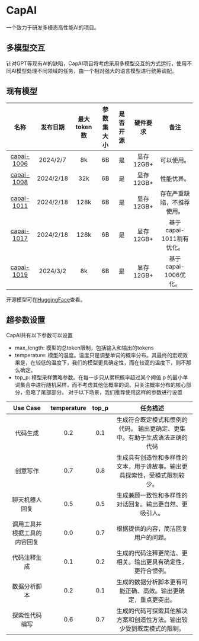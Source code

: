 # CapAI

一个致力于研发多模态高性能AI的项目。

## 多模型交互

针对GPT等现有AI的缺陷，CapAI项目将考虑采用多模型交互的方式运行，使用不同AI模型处理不同领域的任务，由一个相对强大的语言模型进行统筹调配。

## 现有模型

|名称|发布日期|最大token数|参数集大小|是否开源|硬件要求|备注|
|:--------:|:--------:|:--------:|:--------:|:--------:|:--------:|:--------:|
|[capai-1006](https://huggingface.co/fwerkor/capai-1006)|2024/2/7|8k|6B|是|显存12GB+|可以使用。|
|[capai-1008](https://huggingface.co/fwerkor/capai-1008)|2024/2/18|32k|6B|是|显存12GB+|性能优异。|
|[capai-1011](https://huggingface.co/fwerkor/capai-1011)|2024/2/18|128k|6B|是|显存12GB+|存在严重缺陷，不推荐使用。|
|[capai-1017](https://huggingface.co/fwerkor/capai-1017)|2024/2/18|128k|6B|是|显存12GB+|基于capai-1011稍有优化。|
|[capai-1019](https://huggingface.co/fwerkor/capai-1019)|2024/3/2|8k|6B|是|显存12GB+|基于capai-1006优化。|

开源模型可在[HuggingFace](https://huggingface.co/fwerkor)查看。

## 超参数设置

CapAI共有以下参数可以设置
- max_length: 模型的总token限制，包括输入和输出的tokens
- temperature: 模型的温度。温度只是调整单词的概率分布。其最终的宏观效果是，在较低的温度下，我们的模型更具确定性，而在较高的温度下，则不那么确定。
- top_p: 模型采样策略参数。在每一步只从累积概率超过某个阈值 p 的最小单词集合中进行随机采样，而不考虑其他低概率的词。只关注概率分布的核心部分，忽略了尾部部分。
对于以下场景，我们推荐使用这样的参数进行设置

|Use Case|temperature|top_p|任务描述|
|:--------:|:--------:|:--------:|:--------:|
|代码生成|0.2|0.1|生成符合既定模式和惯例的代码。 输出更确定、更集中。有助于生成语法正确的代码|
|创意写作|0.7|0.8|生成具有创造性和多样性的文本，用于讲故事。输出更具探索性，受模式限制较少。|
|聊天机器人回复|0.5|0.5|生成兼顾一致性和多样性的对话回复。输出更自然、更吸引人。|
|调用工具并根据工具的内容回复|0.0|0.7|根据提供的内容，简洁回复用户的问题。|
|代码注释生成|0.1|0.2|生成的代码注释更简洁、更相关。输出更具有确定性，更符合惯例。|
|数据分析脚本|0.2|0.1|生成的数据分析脚本更有可能正确、高效。输出更确定，重点更突出。|
|探索性代码编写|0.6|0.7|生成的代码可探索其他解决方案和创造性方法。输出较少受到既定模式的限制。|


